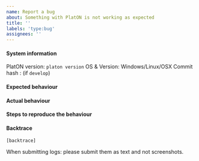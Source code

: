 ```yaml
---
name: Report a bug
about: Something with PlatON is not working as expected
title: ''
labels: 'type:bug'
assignees: ''
---
```


#### System information

PlatON version: `platon version`
OS & Version: Windows/Linux/OSX
Commit hash : (if `develop`)

#### Expected behaviour


#### Actual behaviour


#### Steps to reproduce the behaviour


#### Backtrace

````
[backtrace]
````

When submitting logs: please submit them as text and not screenshots.
